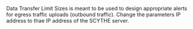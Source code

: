 Data Transfer Limit Sizes is meant to be used to design appropriate alerts for egress traffic uploads (outbound traffic). 
Change the parameters IP address to thae IP address of the SCYTHE server.
